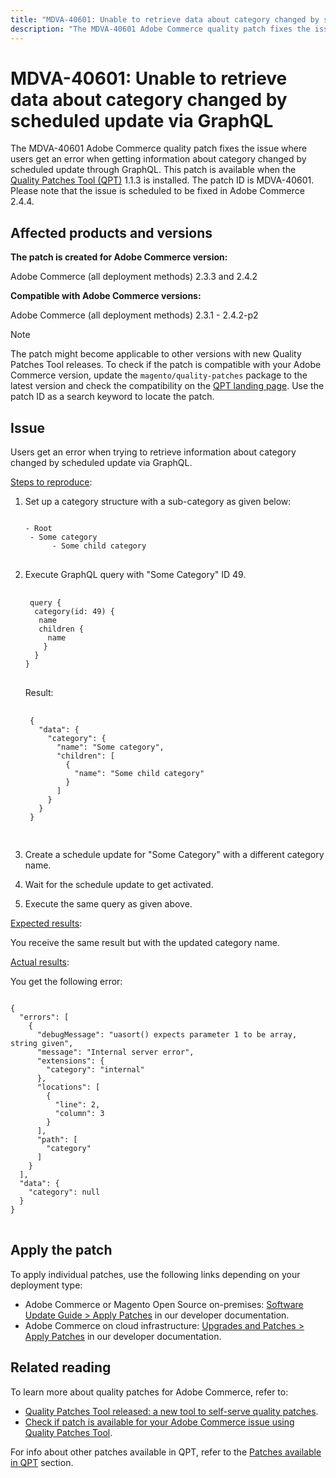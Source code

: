 ```yaml
---
title: "MDVA-40601: Unable to retrieve data about category changed by scheduled update via GraphQL"
description: "The MDVA-40601 Adobe Commerce quality patch fixes the issue where users get an error when getting information about category changed by scheduled update through GraphQL. This patch is available when the [Quality Patches Tool (QPT)](https://devdocs.magento.com/guides/v2.4/comp-mgr/patching.html#mqp) 1.1.3 is installed. The patch ID is MDVA-40601. Please note that the issue is scheduled to be fixed in Adobe Commerce 2.4.4."
---
```


# MDVA-40601: Unable to retrieve data about category changed by scheduled update via GraphQL

The MDVA-40601 Adobe Commerce quality patch fixes the issue where users get an error when getting information about category changed by scheduled update through GraphQL. This patch is available when the [Quality Patches Tool (QPT)](https://devdocs.magento.com/guides/v2.4/comp-mgr/patching.html#mqp) 1.1.3 is installed. The patch ID is MDVA-40601. Please note that the issue is scheduled to be fixed in Adobe Commerce 2.4.4.

## Affected products and versions

**The patch is created for Adobe Commerce version:**

Adobe Commerce (all deployment methods) 2.3.3 and 2.4.2

**Compatible with Adobe Commerce versions:**

Adobe Commerce (all deployment methods) 2.3.1 - 2.4.2-p2

>[!NOTE]
>
>The patch might become applicable to other versions with new Quality Patches Tool releases. To check if the patch is compatible with your Adobe Commerce version, update the `magento/quality-patches` package to the latest version and check the compatibility on the [QPT landing page](https://devdocs.magento.com/quality-patches/tool.html#patch-grid). Use the patch ID as a search keyword to locate the patch.

## Issue

Users get an error when trying to retrieve information about category changed by scheduled update via GraphQL.

<u>Steps to reproduce</u>:

1. Set up a category structure with a sub-category as given below:

   <pre>
   <code class="language-graphql">
   - Root
    - Some category
         - Some child category
   </code>
   </pre>

1. Execute GraphQL query with "Some Category" ID 49.

    <pre>
    <code class="language-graphql">
    query {
     category(id: 49) {
      name
      children {
        name
       }
     }
   }
   </code>
   </pre>

    Result:

    <pre>
    <code class="language-graphql">
    {
      "data": {
        "category": {
          "name": "Some category",
          "children": [
            {
              "name": "Some child category"
            }
          ]
        }
      }
    }
    </code>
    </pre>

1. Create a schedule update for "Some Category" with a different category name.
1. Wait for the schedule update to get activated.
1. Execute the same query as given above.

<u>Expected results</u>:

You receive the same result but with the updated category name.

<u>Actual results</u>:

You get the following error:

<pre>
<code class="language-graphql">
{
  "errors": [
    {
      "debugMessage": "uasort() expects parameter 1 to be array, string given",
      "message": "Internal server error",
      "extensions": {
        "category": "internal"
      },
      "locations": [
        {
          "line": 2,
          "column": 3
        }
      ],
      "path": [
        "category"
      ]
    }
  ],
  "data": {
    "category": null
  }
}
</code>
</pre>

## Apply the patch

To apply individual patches, use the following links depending on your deployment type:

* Adobe Commerce or Magento Open Source on-premises: [Software Update Guide > Apply Patches](https://devdocs.magento.com/guides/v2.4/comp-mgr/patching/mqp.html) in our developer documentation.
* Adobe Commerce on cloud infrastructure: [Upgrades and Patches > Apply Patches](https://devdocs.magento.com/cloud/project/project-patch.html) in our developer documentation.

## Related reading

To learn more about quality patches for Adobe Commerce, refer to:

* [Quality Patches Tool released: a new tool to self-serve quality patches](https://support.magento.com/hc/en-us/articles/360047139492).
* [Check if patch is available for your Adobe Commerce issue using Quality Patches Tool](https://support.magento.com/hc/en-us/articles/360047125252).

For info about other patches available in QPT, refer to the [Patches available in QPT](https://support.magento.com/hc/en-us/sections/360010506631-Patches-available-in-QPT-tool-) section.